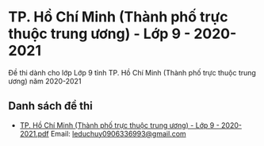 # TP. Hồ Chí Minh (Thành phố trực thuộc trung ương) - Lớp 9 - 2020-2021

Đề thi dành cho lớp Lớp 9 tỉnh TP. Hồ Chí Minh (Thành phố trực thuộc trung ương) năm 2020-2021

## Danh sách đề thi

- [TP. Hồ Chí Minh (Thành phố trực thuộc trung ương) - Lớp 9 - 2020-2021.pdf](TP.%20Hồ%20Chí%20Minh%20(Thành%20phố%20trực%20thuộc%20trung%20ương)%20-%20Lớp%209%20-%202020-2021.pdf)
Email: leduchuy0906336993@gmail.com

